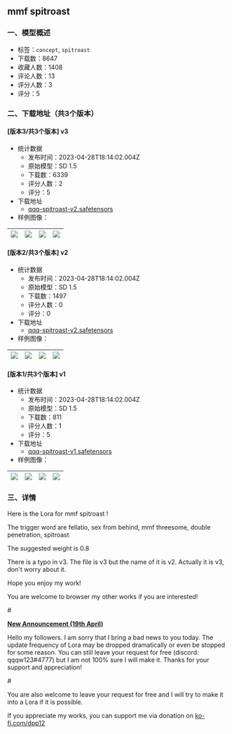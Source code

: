 ## mmf spitroast
### 一、模型概述

- 标签：`concept`, `spitroast`
- 下载数：8647
- 收藏人数：1408
- 评论人数：13
- 评分人数：3
- 评分：5

### 二、下载地址（共3个版本）

#### [版本3/共3个版本] v3

- 统计数据
  - 发布时间：2023-04-28T18:14:02.004Z
  - 原始模型：SD 1.5
  - 下载数：6339
  - 评分人数：2
  - 评分：5
- 下载地址
  - [qqq-spitroast-v2.safetensors](https://civitai.com/api/download/models/57577)
- 样例图像：

| <img src="https://image.civitai.com/xG1nkqKTMzGDvpLrqFT7WA/8147fc65-18e7-4a21-edfd-a6bdca9d6c00/width=450/625173.jpeg" /> | <img src="https://image.civitai.com/xG1nkqKTMzGDvpLrqFT7WA/8f91efdd-8167-4b8a-d62c-9ace90b2bc00/width=450/625177.jpeg" /> | <img src="https://image.civitai.com/xG1nkqKTMzGDvpLrqFT7WA/6a9a5a87-f612-4c4e-72ff-56f47bb9fe00/width=450/625175.jpeg" /> | <img src="https://image.civitai.com/xG1nkqKTMzGDvpLrqFT7WA/b421914a-586a-453f-0771-026bac900800/width=450/625176.jpeg" /> |
| ---- | ---- | ---- | ---- |

#### [版本2/共3个版本] v2

- 统计数据
  - 发布时间：2023-04-28T18:14:02.004Z
  - 原始模型：SD 1.5
  - 下载数：1497
  - 评分人数：0
  - 评分：0
- 下载地址
  - [qqq-spitroast-v2.safetensors](https://civitai.com/api/download/models/44413)
- 样例图像：

| <img src="https://image.civitai.com/xG1nkqKTMzGDvpLrqFT7WA/dbe824f2-0637-4f5e-eea7-850a26c53500/width=450/484173.jpeg" /> | <img src="https://image.civitai.com/xG1nkqKTMzGDvpLrqFT7WA/7cd905a6-94af-4a53-9393-b53d01ac3800/width=450/484171.jpeg" /> | <img src="https://image.civitai.com/xG1nkqKTMzGDvpLrqFT7WA/5d4316cd-cb65-442f-e2ff-314b11e2a100/width=450/484176.jpeg" /> | <img src="https://image.civitai.com/xG1nkqKTMzGDvpLrqFT7WA/e87e1ab9-fad1-4fcc-7e1a-e59ddac79b00/width=450/484172.jpeg" /> |
| ---- | ---- | ---- | ---- |

#### [版本1/共3个版本] v1

- 统计数据
  - 发布时间：2023-04-28T18:14:02.004Z
  - 原始模型：SD 1.5
  - 下载数：811
  - 评分人数：1
  - 评分：5
- 下载地址
  - [qqq-spitroast-v1.safetensors](https://civitai.com/api/download/models/43917)
- 样例图像：

| <img src="https://image.civitai.com/xG1nkqKTMzGDvpLrqFT7WA/f7f9fd5d-f4e1-4337-a107-aac86317eb00/width=450/479303.jpeg" /> | <img src="https://image.civitai.com/xG1nkqKTMzGDvpLrqFT7WA/31fdada6-e646-4df9-1679-188798fb3600/width=450/479309.jpeg" /> | <img src="https://image.civitai.com/xG1nkqKTMzGDvpLrqFT7WA/6c3205df-269b-43b3-34a4-3dd8de0f6a00/width=450/479315.jpeg" /> | <img src="https://image.civitai.com/xG1nkqKTMzGDvpLrqFT7WA/fed257ce-fb13-4869-c43d-f7d77eaa7f00/width=450/479306.jpeg" /> |
| ---- | ---- | ---- | ---- |


### 三、详情
<p>Here is the Lora for mmf spitroast !</p><p>The trigger word are fellatio, sex from behind, mmf threesome, double penetration, spitroast</p><p>The suggested weight is 0.8</p><p>There is a typo in v3. The file is v3 but the name of it is v2. Actually it is v3, don't worry about it.</p><p>Hope you enjoy my work!</p><p>You are welcome to browser my other works if you are interested!</p><p>#</p><p><strong><u>New Announcement (19th April)</u></strong></p><p>Hello my followers. I am sorry that I bring a bad news to you today. The update frequency of Lora may be dropped dramatically or even be stopped for some reason. You can still leave your request for free (discord: qqqw123#4777) but I am not 100% sure I will make it. Thanks for your support and appreciation!</p><p>#</p><p>You are also welcome to leave your request for free and I will try to make it into a Lora if it is possible.</p><p>If you appreciate my works, you can support me via donation on <a target="_blank" rel="ugc" href="http://ko-fi.com/dpp12">ko-fi.com/dpp12</a></p>